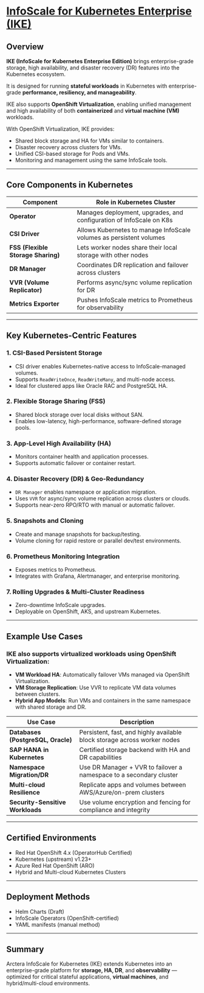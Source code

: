 # [InfoScale for Kubernetes Enterprise (IKE)](https://www.arctera.io/infoscale-kubernetes)

##  Overview

**IKE (InfoScale for Kubernetes Enterprise Edition)** brings enterprise-grade storage, high availability, and disaster recovery (DR) features into the Kubernetes ecosystem.

It is designed for running **stateful workloads** in Kubernetes with enterprise-grade **performance, resiliency, and manageability**.

IKE also supports **OpenShift Virtualization**, enabling unified management and high availability of both **containerized** and **virtual machine (VM)** workloads.

With OpenShift Virtualization, IKE provides:
- Shared block storage and HA for VMs similar to containers.
- Disaster recovery across clusters for VMs.
- Unified CSI-based storage for Pods and VMs.
- Monitoring and management using the same InfoScale tools.

---

##  Core Components in Kubernetes

| Component                  | Role in Kubernetes Cluster                                          |
|---------------------------|----------------------------------------------------------------------|
| **Operator**              | Manages deployment, upgrades, and configuration of InfoScale on K8s |
| **CSI Driver**            | Allows Kubernetes to manage InfoScale volumes as persistent volumes |
| **FSS (Flexible Storage Sharing)** | Lets worker nodes share their local storage with other nodes          |
| **DR Manager**            | Coordinates DR replication and failover across clusters             |
| **VVR (Volume Replicator)** | Performs async/sync volume replication for DR                    |
| **Metrics Exporter**      | Pushes InfoScale metrics to Prometheus for observability            |

---

##  Key Kubernetes-Centric Features

### 1. CSI-Based Persistent Storage
- CSI driver enables Kubernetes-native access to InfoScale-managed volumes.
- Supports `ReadWriteOnce`, `ReadWriteMany`, and multi-node access.
- Ideal for clustered apps like Oracle RAC and PostgreSQL HA.

### 2. Flexible Storage Sharing (FSS)
- Shared block storage over local disks without SAN.
- Enables low-latency, high-performance, software-defined storage pools.

### 3. App-Level High Availability (HA)
- Monitors container health and application processes.
- Supports automatic failover or container restart.

### 4. Disaster Recovery (DR) & Geo-Redundancy
- `DR Manager` enables namespace or application migration.
- Uses `VVR` for async/sync volume replication across clusters or clouds.
- Supports near-zero RPO/RTO with manual or automatic failover.

### 5. Snapshots and Cloning
- Create and manage snapshots for backup/testing.
- Volume cloning for rapid restore or parallel dev/test environments.

### 6. Prometheus Monitoring Integration
- Exposes metrics to Prometheus.
- Integrates with Grafana, Alertmanager, and enterprise monitoring.

### 7. Rolling Upgrades & Multi‑Cluster Readiness
- Zero-downtime InfoScale upgrades.
- Deployable on OpenShift, AKS, and upstream Kubernetes.

---

##  Example Use Cases

### IKE also supports virtualized workloads using OpenShift Virtualization:

- **VM Workload HA**: Automatically failover VMs managed via OpenShift Virtualization.
- **VM Storage Replication**: Use VVR to replicate VM data volumes between clusters.
- **Hybrid App Models**: Run VMs and containers in the same namespace with shared storage and DR.

| Use Case                              | Description                                                                 |
|--------------------------------------|-----------------------------------------------------------------------------|
| **Databases (PostgreSQL, Oracle)**   | Persistent, fast, and highly available block storage across worker nodes    |
| **SAP HANA in Kubernetes**           | Certified storage backend with HA and DR capabilities                       |
| **Namespace Migration/DR**           | Use DR Manager + VVR to failover a namespace to a secondary cluster         |
| **Multi-cloud Resilience**           | Replicate apps and volumes between AWS/Azure/on-prem clusters               |
| **Security-Sensitive Workloads**     | Use volume encryption and fencing for compliance and integrity              |

---

##  Certified Environments

- Red Hat OpenShift 4.x (OperatorHub Certified)
- Kubernetes (upstream) v1.23+
- Azure Red Hat OpenShift (ARO)
- Hybrid and Multi-cloud Kubernetes Clusters

---

##  Deployment Methods

- Helm Charts (Draft)
- InfoScale Operators (OpenShift-certified)
- YAML manifests (manual method)

---

##  Summary

Arctera InfoScale for Kubernetes (IKE) extends Kubernetes into an enterprise-grade platform for **storage, HA, DR**, and **observability** — optimized for critical stateful applications, **virtual machines**, and hybrid/multi-cloud environments.
